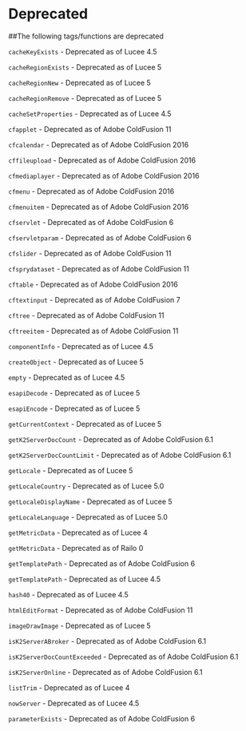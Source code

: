 # Deprecated

##The following tags/functions are deprecated

`cacheKeyExists` - Deprecated as of Lucee 4.5

`cacheRegionExists` - Deprecated as of Lucee 5

`cacheRegionNew` - Deprecated as of Lucee 5

`cacheRegionRemove` - Deprecated as of Lucee 5

`cacheSetProperties` - Deprecated as of Lucee 4.5

`cfapplet` - Deprecated as of Adobe ColdFusion 11

`cfcalendar` - Deprecated as of Adobe ColdFusion 2016

`cffileupload` - Deprecated as of Adobe ColdFusion 2016

`cfmediaplayer` - Deprecated as of Adobe ColdFusion 2016

`cfmenu` - Deprecated as of Adobe ColdFusion 2016

`cfmenuitem` - Deprecated as of Adobe ColdFusion 2016

`cfservlet` - Deprecated as of Adobe ColdFusion 6

`cfservletparam` - Deprecated as of Adobe ColdFusion 6

`cfslider` - Deprecated as of Adobe ColdFusion 11

`cfsprydataset` - Deprecated as of Adobe ColdFusion 11

`cftable` - Deprecated as of Adobe ColdFusion 2016

`cftextinput` - Deprecated as of Adobe ColdFusion 7

`cftree` - Deprecated as of Adobe ColdFusion 11

`cftreeitem` - Deprecated as of Adobe ColdFusion 11

`componentInfo` - Deprecated as of Lucee 4.5

`createObject` - Deprecated as of Lucee 5

`empty` - Deprecated as of Lucee 4.5

`esapiDecode` - Deprecated as of Lucee 5

`esapiEncode` - Deprecated as of Lucee 5

`getCurrentContext` - Deprecated as of Lucee 5

`getK2ServerDocCount` - Deprecated as of Adobe ColdFusion 6.1

`getK2ServerDocCountLimit` - Deprecated as of Adobe ColdFusion 6.1

`getLocale` - Deprecated as of Lucee 5

`getLocaleCountry` - Deprecated as of Lucee 5.0

`getLocaleDisplayName` - Deprecated as of Lucee 5

`getLocaleLanguage` - Deprecated as of Lucee 5.0

`getMetricData` - Deprecated as of Lucee 4

`getMetricData` - Deprecated as of Railo 0

`getTemplatePath` - Deprecated as of Adobe ColdFusion 6

`getTemplatePath` - Deprecated as of Lucee 4.5

`hash40` - Deprecated as of Lucee 4.5

`htmlEditFormat` - Deprecated as of Adobe ColdFusion 11

`imageDrawImage` - Deprecated as of Lucee 5

`isK2ServerABroker` - Deprecated as of Adobe ColdFusion 6.1

`isK2ServerDocCountExceeded` - Deprecated as of Adobe ColdFusion 6.1

`isK2ServerOnline` - Deprecated as of Adobe ColdFusion 6.1

`listTrim` - Deprecated as of Lucee 4

`nowServer` - Deprecated as of Lucee 4.5

`parameterExists` - Deprecated as of Adobe ColdFusion 6
